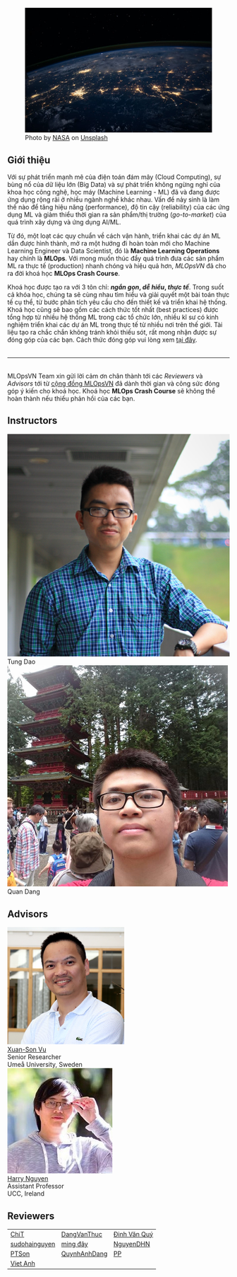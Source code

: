 <figure>
    <img src="../assets/images/mlops-crash-course/index/changing-world.jpg" loading="lazy"/>
    <figcaption>Photo by <a href="https://unsplash.com/@nasa?utm_source=unsplash&utm_medium=referral&utm_content=creditCopyText">NASA</a> on <a href="https://unsplash.com/s/photos/world?utm_source=unsplash&utm_medium=referral&utm_content=creditCopyText">Unsplash</a></figcaption>
</figure>

## Giới thiệu

Với sự phát triển mạnh mẽ của điện toán đám mây (Cloud Computing), sự bùng nổ của dữ liệu lớn (Big Data) và sự phát triển không ngừng nghỉ của khoa học công nghệ, học máy (Machine Learning - ML) đã và đang được ứng dụng rộng rãi ở nhiều ngành nghề khác nhau. Vấn đề nảy sinh là làm thế nào để tăng hiệu năng (performance), độ tin cậy (reliability) của các ứng dụng ML và giảm thiểu thời gian ra sản phẩm/thị trường (_go-to-market_) của quá trình xây dựng và ứng dụng AI/ML.

Từ đó, một loạt các quy chuẩn về cách vận hành, triển khai các dự án ML dần được hình thành, mở ra một hướng đi hoàn toàn mới cho Machine Learning Engineer và Data Scientist, đó là **Machine Learning Operations** hay chính là **MLOps**. Với mong muốn thúc đẩy quá trình đưa các sản phẩm ML ra thực tế (production) nhanh chóng và hiệu quả hơn, _MLOpsVN_ đã cho ra đời khoá học **MLOps Crash Course**.

Khoá học được tạo ra với 3 tôn chỉ: **_ngắn gọn_, _dễ hiểu_, _thực tế_**. Trong suốt cả khóa học, chúng ta sẽ cùng nhau tìm hiểu và giải quyết một bài toán thực tế cụ thể, từ bước phân tích yêu cầu cho đến thiết kế và triển khai hệ thống. Khoá học cũng sẽ bao gồm các cách thức tốt nhất (best practices) được tổng hợp từ nhiều hệ thống ML trong các tổ chức lớn, nhiều kĩ sư có kinh nghiệm triển khai các dự án ML trong thực tế từ nhiều nơi trên thế giới. Tài liệu tạo ra chắc chắn không tránh khỏi thiếu sót, rất mong nhận được sự đóng góp của các bạn. Cách thức đóng góp vui lòng xem [tại đây](../CONTRIBUTING.html).

<hr style="margin-top: 2rem; margin-bottom: 2rem;">

MLOpsVN Team xin gửi lời cảm ơn chân thành tới các _Reviewers_ và _Advisors_ tới từ [cộng đồng MLOpsVN](https://www.facebook.com/groups/mlopsvn) đã dành thời gian và công sức đóng góp ý kiến cho khoá học. Khoá học **MLOps Crash Course** sẽ không thể hoàn thành nếu thiếu phản hồi của các bạn.

## Instructors

<div class="multi-bio-cards">
    <div class="bio-card">
        <img src="../assets/images/mlops-crash-course/index/tung-dao.jpg" loading="lazy" class="bio-avatar"/>
        <div class="bio-title">Tung Dao</div>
        <a class="bio-social-link" href="https://www.linkedin.com/in/tungdao17/" target="_blank">
            <object class="bio-social-icon" type="image/svg+xml" data="../assets/images/mlops-crash-course/index/linkedin.svg"></object>
        </a>
        <a class="bio-social-link" href="https://github.com/dao-duc-tung" target="_blank">
            <object class="bio-social-icon" type="image/svg+xml" data="../assets/images/mlops-crash-course/index/github.svg"></object>
        </a>
    </div>
    <div class="bio-card">
        <img src="../assets/images/mlops-crash-course/index/quan-dang.jpeg" loading="lazy" class="bio-avatar"/>
        <div class="bio-title">Quan Dang</div>
        <a class="bio-social-link" href="https://www.linkedin.com/in/quan-dang/" target="_blank">
            <object class="bio-social-icon" type="image/svg+xml" data="../assets/images/mlops-crash-course/index/linkedin.svg"></object>
        </a>
        <a class="bio-social-link" href="https://github.com/quan-dang" target="_blank">
            <object class="bio-social-icon" type="image/svg+xml" data="../assets/images/mlops-crash-course/index/github.svg"></object>
        </a>
    </div>
</div>

## Advisors

<div class="multi-bio-cards">
    <div class="bio-card">
        <img src="../assets/images/mlops-crash-course/index/xuan-son-vu.png" loading="lazy" class="bio-avatar"/>
        <div class="bio-title">
            <a href="https://people.cs.umu.se/sonvx/" target="_blank">
                Xuan-Son Vu
            </a>
        </div>
        <div class="bio-sub-title">Senior Researcher</div>
        <div class="bio-sub-title">Umeå University, Sweden</div>
    </div>
    <div class="bio-card">
        <img src="../assets/images/mlops-crash-course/index/harry-nguyen.jpeg" loading="lazy" class="bio-avatar"/>
        <div class="bio-title">
            <a href="https://www.gla.ac.uk/schools/computing/staff/index.html/staffcontact/person/4edfeeed8696#" target="_blank">
                Harry Nguyen
            </a>
        </div>
        <div class="bio-sub-title">Assistant Professor</div>
        <div class="bio-sub-title">UCC, Ireland</div>
    </div>
</div>

## Reviewers

|                                                                                |                                                                      |                                                     |
| ------------------------------------------------------------------------------ | -------------------------------------------------------------------- | --------------------------------------------------- |
| [ChiT](https://drive.google.com/file/d/17pmBAP7dJbjWH2a4hcSfXpr2HKQlCyiL/view) | [DangVanThuc](https://www.linkedin.com/in/thuc-dang-611074248/)      | [Đinh Văn Quý](https://www.linkedin.com/in/dvquy/)  |
| [sudohainguyen](https://github.com/sudohainguyen)                              | [ming đây](#)                                                        | [NguyenDHN](https://www.linkedin.com/in/nguyendhn/) |
| [PTSon](https://www.linkedin.com/in/phạm-trung-sơn)                            | [QuynhAnhDang](https://www.linkedin.com/in/quynh-anh-dang-688594216) | [PP](https://www.linkedin.com/in/primepake/)        |
| [Viet Anh](https://aicurious.io/)                                              |                                                                      |                                                     |
